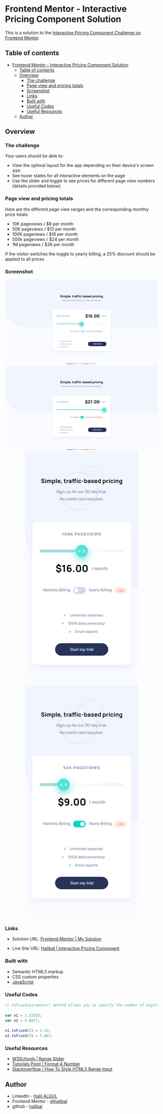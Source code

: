 # Frontend Mentor - Interactive Pricing Component Solution

This is a solution to the [Interactive Pricing Component Challenge on Frontend Mentor](https://www.frontendmentor.io/challenges/interactive-pricing-component-t0m8PIyY8/hub/interactive-pricing-component-TeV-1lMeyD).

## Table of contents

- [Frontend Mentor - Interactive Pricing Component Solution](#frontend-mentor---interactive-pricing-component-solution)
  - [Table of contents](#table-of-contents)
  - [Overview](#overview)
    - [The challenge](#the-challenge)
    - [Page view and pricing totals](#page-view-and-pricing-totals)
    - [Screenshot](#screenshot)
    - [Links](#links)
    - [Built with](#built-with)
    - [Useful Codes](#useful-codes)
    - [Useful Resources](#useful-resources)
  - [Author](#author)

## Overview

### The challenge

Your users should be able to:

- View the optimal layout for the app depending on their device's screen size
- See hover states for all interactive elements on the page
- Use the slider and toggle to see prices for different page view numbers (details provided below)

### Page view and pricing totals

Here are the different page view ranges and the corresponding monthly price totals:

- 10K pageviews / $8 per month
- 50K pageviews / $12 per month
- 100K pageviews / $16 per month
- 500k pageviews / $24 per month
- 1M pageviews / $36 per month

If the visitor switches the toggle to yearly billing, a 25% discount should be applied to all prices.

### Screenshot

<p align="center">
 <img src="./images/desktop-version.png">
 <img src="./images/desktop-version-active.png">
 <img src="./images/mobile-version.png">
 <img src="./images/mobile-version-active.png">
</p>

### Links

- Solution URL: [Frontend Mentor | My Solution](https://www.frontendmentor.io/solutions/intro-section-with-dropdown-navigation-html-css-js-BJE47Xewq)
  
- Live Site URL: [Halibal | Interactive Pricing Component](https://halibal.github.io/frontendmentor-projects/Intro_Section_With_Dropdown_Navigation/index.html)

### Built with

- Semantic HTML5 markup
- CSS custom properties
- [JavaScript](https://www.javascript.com)

### Useful Codes

```JavaScript
// toFixed(parameter) method allows you to specify the number of digits to the right of the decimal;

var n1 = 1.33333;
var n2 = 5.6677;

n1.toFixed(2) = 1.33;
n2.toFixed(3) = 5.667;

```

### Useful Resources

- [W3Schools | Range Slider](https://www.w3schools.com/howto/howto_js_rangeslider.asp)
- [Tutorials Point | Format A Number](https://www.tutorialspoint.com/How-to-format-a-number-with-two-decimals-in-JavaScript#:~:text=Use%20the%20toFixed()%20method,the%20right%20of%20the%20decimal.)
- [Stackoverflow | How To Style HTML5 Range Input](https://stackoverflow.com/questions/18389224/how-to-style-html5-range-input-to-have-different-color-before-and-after-slider)

## Author

- LinkedIn - [Halil ALGUL](https://www.linkedin.com/in/halilagul/)
- Frontend Mentor - [@halibal](https://www.frontendmentor.io/profile/halibal)
- github - [halibal](https://github.com/halibal)
